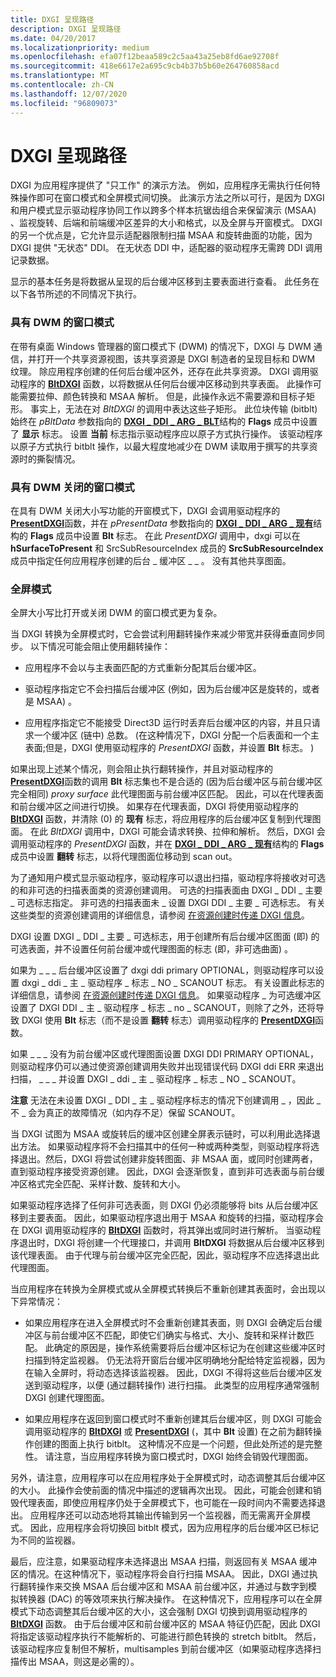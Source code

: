 ```yaml
---
title: DXGI 呈现路径
description: DXGI 呈现路径
ms.date: 04/20/2017
ms.localizationpriority: medium
ms.openlocfilehash: efa07f12beaa589c2c5aa43a25eb8fd6ae92708f
ms.sourcegitcommit: 418e6617e2a695c9cb4b37b5b60e264760858acd
ms.translationtype: MT
ms.contentlocale: zh-CN
ms.lasthandoff: 12/07/2020
ms.locfileid: "96809073"
---
```

# <a name="dxgi-presentation-path"></a>DXGI 呈现路径


DXGI 为应用程序提供了 "只工作" 的演示方法。 例如，应用程序无需执行任何特殊操作即可在窗口模式和全屏模式间切换。 此演示方法之所以可行，是因为 DXGI 和用户模式显示驱动程序协同工作以跨多个样本抗锯齿组合来保留演示 (MSAA) 、监视旋转、后端和前端缓冲区差异的大小和格式，以及全屏与开窗模式。 DXGI 的另一个优点是，它允许显示适配器限制扫描 MSAA 和旋转曲面的功能，因为 DXGI 提供 "无状态" DDI。 在无状态 DDI 中，适配器的驱动程序无需跨 DDI 调用记录数据。

显示的基本任务是将数据从呈现的后台缓冲区移到主要表面进行查看。 此任务在以下各节所述的不同情况下执行。

### <a name="span-idwindowed_mode_with_dwm_onspanspan-idwindowed_mode_with_dwm_onspanwindowed-mode-with-dwm-on"></a><span id="windowed_mode_with_dwm_on"></span><span id="WINDOWED_MODE_WITH_DWM_ON"></span>具有 DWM 的窗口模式

在带有桌面 Windows 管理器的窗口模式下 (DWM) 的情况下，DXGI 与 DWM 通信，并打开一个共享资源视图，该共享资源是 DXGI 制造者的呈现目标和 DWM 纹理。 除应用程序创建的任何后台缓冲区外，还存在此共享资源。 DXGI 调用驱动程序的 [**BltDXGI**](/windows-hardware/drivers/ddi/dxgiddi/ns-dxgiddi-dxgi_ddi_base_functions) 函数，以将数据从任何后台缓冲区移动到共享表面。 此操作可能需要拉伸、颜色转换和 MSAA 解析。 但是，此操作永远不需要源和目标子矩形。 事实上，无法在对 *BltDXGI* 的调用中表达这些子矩形。 此位块传输 (bitblt) 始终在 *pBltData* 参数指向的 [**DXGI \_ DDI \_ ARG \_ BLT**](/windows-hardware/drivers/ddi/dxgiddi/ns-dxgiddi-dxgi_ddi_arg_blt)结构的 **Flags** 成员中设置了 **显示** 标志。 设置 **当前** 标志指示驱动程序应以原子方式执行操作。 该驱动程序以原子方式执行 bitblt 操作，以最大程度地减少在 DWM 读取用于撰写的共享资源时的撕裂情况。

### <a name="span-idwindowed_mode_with_dwm_offspanspan-idwindowed_mode_with_dwm_offspanwindowed-mode-with-dwm-off"></a><span id="windowed_mode_with_dwm_off"></span><span id="WINDOWED_MODE_WITH_DWM_OFF"></span>具有 DWM 关闭的窗口模式

在具有 DWM 关闭大小写功能的开窗模式下，DXGI 会调用驱动程序的 [**PresentDXGI**](/windows-hardware/drivers/ddi/dxgiddi/ns-dxgiddi-dxgi_ddi_base_functions)函数，并在 *pPresentData* 参数指向的 [**DXGI \_ DDI \_ ARG \_ 现有**](/windows-hardware/drivers/ddi/dxgiddi/ns-dxgiddi-dxgi_ddi_arg_present)结构的 **Flags** 成员中设置 **Blt** 标志。 在此 *PresentDXGI* 调用中，dxgi 可以在 **hSurfaceToPresent** 和 SrcSubResourceIndex 成员的 **SrcSubResourceIndex** 成员中指定任何应用程序创建的后台 \_ 缓冲区 \_ \_ 。 没有其他共享图面。

### <a name="span-idfull_screen_modespanspan-idfull_screen_modespanfull-screen-mode"></a><span id="full_screen_mode"></span><span id="FULL_SCREEN_MODE"></span>全屏模式

全屏大小写比打开或关闭 DWM 的窗口模式更为复杂。

当 DXGI 转换为全屏模式时，它会尝试利用翻转操作来减少带宽并获得垂直同步同步。 以下情况可能会阻止使用翻转操作：

-   应用程序不会以与主表面匹配的方式重新分配其后台缓冲区。

-   驱动程序指定它不会扫描后台缓冲区 (例如，因为后台缓冲区是旋转的，或者是 MSAA) 。

-   应用程序指定它不能接受 Direct3D 运行时丢弃后台缓冲区的内容，并且只请求一个缓冲区 (链中) 总数。  (在这种情况下，DXGI 分配一个后表面和一个主表面;但是，DXGI 使用驱动程序的 *PresentDXGI* 函数，并设置 **Blt** 标志。 ) 

如果出现上述某个情况，则会阻止执行翻转操作，并且对驱动程序的 [**PresentDXGI**](/windows-hardware/drivers/ddi/dxgiddi/ns-dxgiddi-dxgi_ddi_base_functions)函数的调用 **Blt** 标志集也不是合适的 (因为后台缓冲区与前台缓冲区完全相同) *proxy surface* 此代理图面与前台缓冲区匹配。 因此，可以在代理表面和前台缓冲区之间进行切换。 如果存在代理表面，DXGI 将使用驱动程序的 [**BltDXGI**](/windows-hardware/drivers/ddi/dxgiddi/ns-dxgiddi-dxgi_ddi_base_functions) 函数，并清除 (0) 的 **现有** 标志，将应用程序的后台缓冲区复制到代理图面。 在此 *BltDXGI* 调用中，DXGI 可能会请求转换、拉伸和解析。 然后，DXGI 会调用驱动程序的 *PresentDXGI* 函数，并在 [**DXGI \_ DDI \_ ARG \_ 现有**](/windows-hardware/drivers/ddi/dxgiddi/ns-dxgiddi-dxgi_ddi_arg_present)结构的 **Flags** 成员中设置 **翻转** 标志，以将代理图面位移动到 scan out。

为了通知用户模式显示驱动程序，驱动程序可以退出扫描，驱动程序将接收对可选的和非可选的扫描表面类的资源创建调用。 可选的扫描表面由 DXGI \_ DDI \_ 主要 \_ 可选标志指定。 非可选的扫描表面未 \_ 设置 DXGI DDI \_ 主要 \_ 可选标志。 有关这些类型的资源创建调用的详细信息，请参阅 [在资源创建时传递 DXGI 信息](passing-dxgi-information-at-resource-creation-time.md)。

DXGI 设置 DXGI \_ DDI \_ 主要 \_ 可选标志，用于创建所有后台缓冲区图面 (即) 的可选表面，并不设置任何前台缓冲或代理图面的标志 (即，非可选曲面) 。

如果为 \_ \_ \_ 后台缓冲区设置了 dxgi ddi primary OPTIONAL，则驱动程序可以设置 dxgi \_ ddi \_ 主 \_ 驱动程序 \_ 标志 \_ NO \_ SCANOUT 标志。 有关设置此标志的详细信息，请参阅 [在资源创建时传递 DXGI 信息](passing-dxgi-information-at-resource-creation-time.md)。 如果驱动程序 \_ 为可选缓冲区设置了 DXGI DDI \_ 主 \_ 驱动程序 \_ 标志 \_ no \_ SCANOUT，则除了之外，还将导致 DXGI 使用 **Blt** 标志（而不是设置 **翻转** 标志）调用驱动程序的 [**PresentDXGI**](/windows-hardware/drivers/ddi/dxgiddi/ns-dxgiddi-dxgi_ddi_base_functions)函数。

如果 \_ \_ \_ 没有为前台缓冲区或代理图面设置 DXGI DDI PRIMARY OPTIONAL，则驱动程序仍可以通过使资源创建调用失败并出现错误代码 DXGI ddi ERR 来退出扫描， \_ \_ \_ 并设置 DXGI \_ ddi \_ 主 \_ 驱动程序 \_ 标志 \_ NO \_ SCANOUT。

**注意**   无法在未设置 DXGI \_ DDI \_ 主 \_ 驱动程序标志的情况下创建调用 \_ ，因此 \_ 不 \_ 会为真正的故障情况（如内存不足）保留 SCANOUT。

 

当 DXGI 试图为 MSAA 或旋转后的缓冲区创建全屏表示链时，可以利用此选择退出方法。 如果驱动程序将不会扫描其中的任何一种或两种类型，则驱动程序将选择退出。然后，DXGI 将尝试创建非旋转图面、非 MSAA 面，或同时创建两者，直到驱动程序接受资源创建。 因此，DXGI 会逐渐恢复，直到非可选表面与前台缓冲区格式完全匹配、采样计数、旋转和大小。

如果驱动程序选择了任何非可选表面，则 DXGI 仍必须能够将 bits 从后台缓冲区移到主要表面。 因此，如果驱动程序退出用于 MSAA 和旋转的扫描，驱动程序会在 DXGI 调用驱动程序的 [**BltDXGI**](/windows-hardware/drivers/ddi/dxgiddi/ns-dxgiddi-dxgi_ddi_base_functions) 函数时，将其弹出或同时进行解析。 当驱动程序退出时，DXGI 将创建一个代理接口，并调用 **BltDXGI** 将数据从后台缓冲区移到该代理表面。 由于代理与前台缓冲区完全匹配，因此，驱动程序不应选择退出此代理图面。

当应用程序在转换为全屏模式或从全屏模式转换后不重新创建其表面时，会出现以下异常情况：

-   如果应用程序在进入全屏模式时不会重新创建其表面，则 DXGI 会确定后台缓冲区与前台缓冲区不匹配，即使它们确实与格式、大小、旋转和采样计数匹配。 此确定的原因是，操作系统需要将后台缓冲区标记为在创建这些缓冲区时扫描到特定监视器。 仍无法将开窗后台缓冲区明确地分配给特定监视器，因为在输入全屏时，将动态选择该监视器。 因此，DXGI 不得将这些后台缓冲区发送到驱动程序，以便 (通过翻转操作) 进行扫描。 此类型的应用程序通常强制 DXGI 创建代理图面。

-   如果应用程序在返回到窗口模式时不重新创建其后台缓冲区，则 DXGI 可能会调用驱动程序的 [**BltDXGI**](/windows-hardware/drivers/ddi/dxgiddi/ns-dxgiddi-dxgi_ddi_base_functions) 或 [**PresentDXGI**](/windows-hardware/drivers/ddi/dxgiddi/ns-dxgiddi-dxgi_ddi_base_functions) (，其中 **Blt** 设置) 在之前为翻转操作创建的图面上执行 bitblt。 这种情况不应是一个问题，但此处所述的是完整性。 请注意，当应用程序转换为窗口模式时，DXGI 始终会销毁代理图面。

另外，请注意，应用程序可以在应用程序处于全屏模式时，动态调整其后台缓冲区的大小。 此操作会使前面的情况中描述的逻辑再次出现。 因此，可能会创建和销毁代理表面，即使应用程序仍处于全屏模式下，也可能在一段时间内不需要选择退出。 应用程序还可以动态地将其输出传输到另一个监视器，而无需离开全屏模式。 因此，应用程序会将切换回 bitblt 模式，因为应用程序的后台缓冲区已标记为不同的监视器。

最后，应注意，如果驱动程序未选择退出 MSAA 扫描，则返回有关 MSAA 缓冲区的情况。在这种情况下，驱动程序将会自行扫描 MSAA。 因此，DXGI 通过执行翻转操作来交换 MSAA 后台缓冲区和 MSAA 前台缓冲区，并通过与数字到模拟转换器 (DAC) 的等效项来执行解决操作。 在这种情况下，应用程序可以在全屏模式下动态调整其后台缓冲区的大小，这会强制 DXGI 切换到调用驱动程序的 [**BltDXGI**](/windows-hardware/drivers/ddi/dxgiddi/ns-dxgiddi-dxgi_ddi_base_functions) 函数。 由于后台缓冲区和前台缓冲区的 MSAA 特征仍匹配，因此 DXGI 将指定该驱动程序执行不能解析的、可能进行颜色转换的 stretch bitblt。 然后，该驱动程序应复制但不解析，multisamples 到前台缓冲区（如果驱动程序选择扫描传出 MSAA，则这是必需的）。

 

